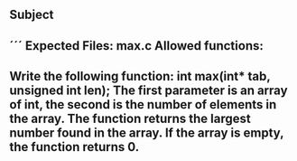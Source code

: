 ## Subject
´´´
Expected Files: max.c
Allowed functions:
--------------------------------------------------------------------------------
Write the following function:
int max(int* tab, unsigned int len);
The first parameter is an array of int, the second is the number of elements in the array. The function returns the largest number found in the
array. If the array is empty, the function returns 0.
--------------------------------------------------------------------------------
```